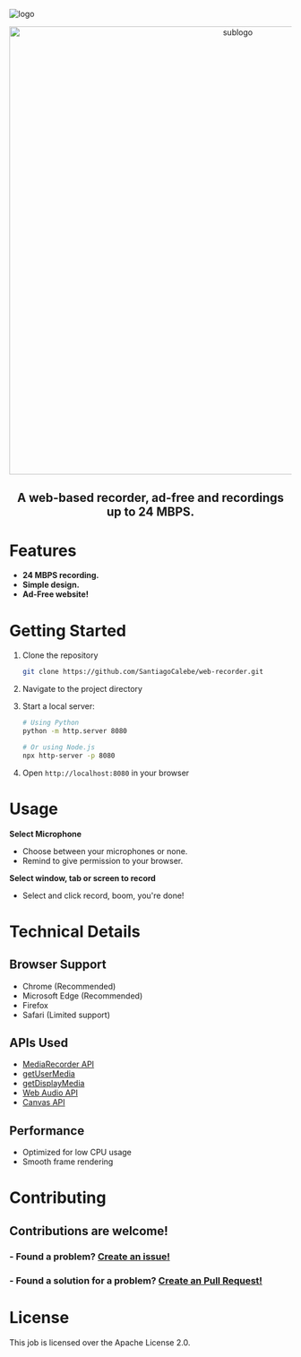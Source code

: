 ![logo](https://github.com/user-attachments/assets/b9de0495-c726-4571-8a75-7eda856f1a7c)

<div align='center'>

  <img src="https://github.com/user-attachments/assets/ea3b7e8b-9745-4869-a325-3c460cc8f836" alt="sublogo" width="800">
</div>

<h2 align='center'>A web-based recorder, ad-free and recordings up to 24 MBPS.</h2>

# Features

- **24 MBPS recording.**
- **Simple design.**
- **Ad-Free website!**

# Getting Started

1. Clone the repository
   ```bash
   git clone https://github.com/SantiagoCalebe/web-recorder.git
   ```

3. Navigate to the project directory
4. Start a local server:
   ```bash
   # Using Python
   python -m http.server 8080
   
   # Or using Node.js
   npx http-server -p 8080
   ```
5. Open `http://localhost:8080` in your browser


# Usage

**Select Microphone**
   - Choose between your microphones or none.
   - Remind to give permission to your browser.

**Select window, tab or screen to record**
   - Select and click record, boom, you're done!


# Technical Details

## Browser Support
- Chrome (Recommended)
- Microsoft Edge (Recommended)
- Firefox
- Safari (Limited support)

## APIs Used
- [MediaRecorder API](https://developer.mozilla.org/en-US/docs/Web/API/MediaRecorder)
- [getUserMedia](https://developer.mozilla.org/en-US/docs/Web/API/MediaDevices/getUserMedia)
- [getDisplayMedia](https://developer.mozilla.org/en-US/docs/Web/API/MediaDevices/getDisplayMedia)
- [Web Audio API](https://developer.mozilla.org/en-US/docs/Web/API/Web_Audio_API)
- [Canvas API](https://developer.mozilla.org/en-US/docs/Web/API/Canvas_API)

## Performance
- Optimized for low CPU usage
- Smooth frame rendering

# Contributing

## Contributions are welcome!
### - Found a problem? [Create an issue!](https://github.com/santiagocalebe/web-recorder/issues/)
### - Found a solution for a problem? [Create an Pull Request!](https://github.com/santiagocalebe/web-recorder/pulls/)

# License

This job is licensed over the Apache License 2.0.
